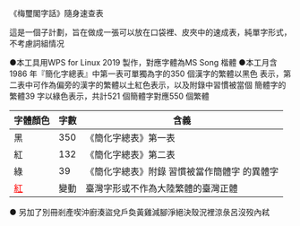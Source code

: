 《梅璽閣字話》隨身速查表

這是一個子計劃，旨在做成一張可以放在口袋裡、皮夾中的速成表，純單字形式，不考慮詞組情况


●本工具用WPS for Linux 2019 製作，對應字體為MS Song 楷體
●本工月含1986 年『簡化字總表』中第一表可單獨為字的350 個漢字的繁體以黑色
表示，第二表中可作為偏旁的漢字的繁體以土紅色表示，以及附錄中習慣被當個
簡體字的繁體39 字以綠色表示，共計521 個簡體字對應550 個繁體

字體顏色 | 字數 | 含義
---------|-------|-----
黑       |350    |《簡化字總表》第一表
<div class="red">紅</div>| 132  |《簡化字總表》第二表
<div class="green">綠</div>| 39  |《簡化字總表》附錄 習慣被當作簡體字 的異體字
<font color='red'><u>紅</u></font>| 變動 | 臺灣字形或不作為大陸繁體的臺灣正體



● 另加了別冊剎產喫沖廚湊盜兌戶奐黃雞減腳淨絕決殼況裡涼彔呂沒歿內弒
